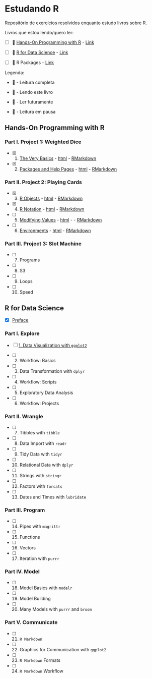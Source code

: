 # Estudando R
Repositório de exercícios resolvidos enquanto estudo livros sobre R. 

Livros que estou lendo/quero ler:

- [ ]  :pushpin: [Hands-On Programming with R](#hands-on-programming-with-r) - [Link](https://rstudio-education.github.io/hopr/)

- [ ]  :paperclip: [R for Data Science](#r-for-data-science) - [Link](https://r4ds.had.co.nz/)

- [ ]  :date: R Packages - [Link](https://r-pkgs.org/)

Legenda:

- :tada: - Leitura completa

- :pushpin: - Lendo este livro

- :date: - Ler futuramente

- :paperclip: - Leitura em pausa

## Hands-On Programming with R

### Part I. Project 1: Weighted Dice

- [x]  1. [The Very Basics](Hands-on_Programming_with_R/01-partI.Rmd) - [html](https://beatrizmilz.github.io/studying_R4DS/Hands-on_Programming_with_R/01-partI.html) - [RMarkdown](https://beatrizmilz.github.io/studying_R4DS/Hands-on_Programming_with_R/01-partI.Rmd)

- [x]  2. [Packages and Help Pages](Hands-on_Programming_with_R/01-partI.Rmd) - [html](https://beatrizmilz.github.io/studying_R4DS/Hands-on_Programming_with_R/01-partI.html) - [RMarkdown](https://beatrizmilz.github.io/studying_R4DS/Hands-on_Programming_with_R/01-partI.Rmd)

### Part II. Project 2: Playing Cards

- [x]  3. [R Objects](Hands-on_Programming_with_R/02-partII.Rmd) - [html](https://beatrizmilz.github.io/studying_R4DS/Hands-on_Programming_with_R/02-partII.html) - [RMarkdown](https://beatrizmilz.github.io/studying_R4DS/Hands-on_Programming_with_R/02-partII.Rmd)

- [x]  4. [R Notation](Hands-on_Programming_with_R/02-partII.Rmd) - [html](https://beatrizmilz.github.io/studying_R4DS/Hands-on_Programming_with_R/02-partII.html) - [RMarkdown](https://beatrizmilz.github.io/studying_R4DS/Hands-on_Programming_with_R/02-partII.Rmd)

- [ ]  5. [Modifying Values](Hands-on_Programming_with_R/02-partII.Rmd) - [html](https://beatrizmilz.github.io/studying_R4DS/Hands-on_Programming_with_R/02-partII.html) - - [RMarkdown](https://beatrizmilz.github.io/studying_R4DS/Hands-on_Programming_with_R/02-partII.Rmd)

- [ ]  6. [Environments](Hands-on_Programming_with_R/02-partII.Rmd) - [html](https://beatrizmilz.github.io/studying_R4DS/Hands-on_Programming_with_R/02-partII.html) - [RMarkdown](https://beatrizmilz.github.io/studying_R4DS/Hands-on_Programming_with_R/02-partII.Rmd)

### Part III. Project 3: Slot Machine

- [ ]  7. Programs

- [ ]  8. S3

- [ ]  9. Loops

- [ ]  10. Speed


## R for Data Science
- [x] [Preface](/R_for_Data_Science/00-preface.Rmd)

### Part I. Explore

- [ ]  [1. Data Visualization with `ggplot2`](/R_for_Data_Science/01-data-visualization-with-ggplot2.Rmd)

- [ ]  2. Workflow: Basics

- [ ]  3. Data Transformation with `dplyr`

- [ ]  4. Workflow: Scripts

- [ ]  5. Exploratory Data Analysis

- [ ]  6. Workflow: Projects

### Part II. Wrangle

- [ ]  7. Tibbles with `tibble`

- [ ]  8. Data Import with `readr`

- [ ]  9. Tidy Data with `tidyr`

- [ ]  10. Relational Data with `dplyr`

- [ ]  11. Strings with `stringr`

- [ ]  12. Factors with `forcats`

- [ ]  13. Dates and Times with `lubridate`

### Part III. Program

- [ ]  14. Pipes with `magrittr`

- [ ]  15. Functions

- [ ]  16. Vectors

- [ ]  17. Iteration with `purrr`

### Part IV. Model

- [ ]  18. Model Basics with `modelr`

- [ ]  19. Model Building

- [ ]  20. Many Models with `purrr` and `broom`


### Part V. Communicate

- [ ]  21. `R Markdown`

- [ ]  22. Graphics for Communication with `ggplot2`

- [ ]  23. `R Markdown` Formats

- [ ]  24. `R Markdown` Workflow
